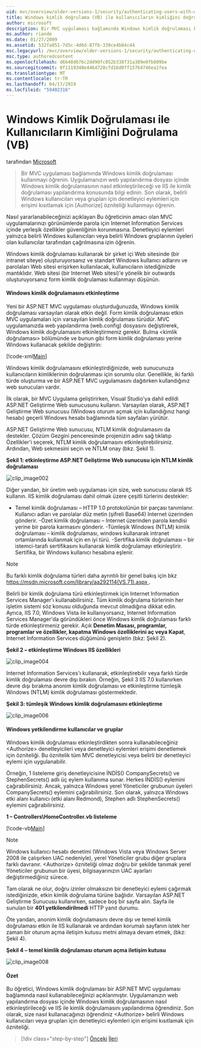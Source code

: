 ```yaml
---
uid: mvc/overview/older-versions-1/security/authenticating-users-with-windows-authentication-vb
title: Windows kimlik doğrulama (VB) ile kullanıcıların kimliğini doğrulama | Microsoft Docs
author: microsoft
description: Bir MVC uygulaması bağlamında Windows kimlik doğrulaması kullanmayı öğrenin. Uygulamanızın web ortak içinde Windows kimlik doğrulamasını etkinleştirmek öğrenin...
ms.author: riande
ms.date: 01/27/2009
ms.assetid: 532fa051-7d5c-4d6d-87f6-339ce4b84c44
msc.legacyurl: /mvc/overview/older-versions-1/security/authenticating-users-with-windows-authentication-vb
msc.type: authoredcontent
ms.openlocfilehash: d6b48d676c2dd90fc052b338f31a389e0fb809be
ms.sourcegitcommit: 0f1119340e4464720cfd16d0ff15764746ea1fea
ms.translationtype: MT
ms.contentlocale: tr-TR
ms.lasthandoff: 04/17/2019
ms.locfileid: "59402316"
---
```

# <a name="authenticating-users-with-windows-authentication-vb"></a>Windows Kimlik Doğrulaması ile Kullanıcıların Kimliğini Doğrulama (VB)

tarafından [Microsoft](https://github.com/microsoft)

> Bir MVC uygulaması bağlamında Windows kimlik doğrulaması kullanmayı öğrenin. Uygulamanızın web yapılandırma dosyası içinde Windows kimlik doğrulamasının nasıl etkinleştirileceği ve IIS ile kimlik doğrulaması yapılandırma konusunda bilgi edinin. Son olarak, belirli Windows kullanıcıları veya grupları için denetleyici eylemleri için erişimi kısıtlamak için [Authorize] özniteliği kullanmayı öğrenin.


Nasıl yararlanabileceğinizi açıklayan Bu öğreticinin amacı olan MVC uygulamalarınızı görünümlerde parola için Internet Information Services içinde yerleşik özellikler güvenliğinin korunmasına. Denetleyici eylemleri yalnızca belirli Windows kullanıcıları veya belirli Windows gruplarının üyeleri olan kullanıcılar tarafından çağrılmasına izin öğrenin.

Windows kimlik doğrulaması kullanarak bir şirket içi Web sitesinde (bir intranet siteye) oluşturuyorsanız ve standart Windows kullanıcı adlarını ve parolaları Web sitesi erişirken kullanılacak, kullanıcıların istediğinizde mantıklıdır. Web sitesi (bir Internet Web sitesi)'e yönelik bir outwards oluşturuyorsanız form kimlik doğrulaması kullanmayı düşünün.

#### <a name="enabling-windows-authentication"></a>Windows kimlik doğrulamasını etkinleştirme

Yeni bir ASP.NET MVC uygulaması oluşturduğunuzda, Windows kimlik doğrulaması varsayılan olarak etkin değil. Form kimlik doğrulaması etkin MVC uygulamaları için varsayılan kimlik doğrulaması türüdür. MVC uygulamanızda web yapılandırma (web.config) dosyasını değiştirerek, Windows kimlik doğrulamasını etkinleştirmeniz gerekir. Bulma &lt;kimlik doğrulaması&gt; bölümünde ve bunun gibi form kimlik doğrulaması yerine Windows kullanacak şekilde değiştirin:

[!code-xml[Main](authenticating-users-with-windows-authentication-vb/samples/sample1.xml)]

Windows kimlik doğrulamasını etkinleştirdiğinizde, web sunucunuza kullanıcıların kimliklerinin doğrulanması için sorumlu olur. Genellikle, iki farklı türde oluşturma ve bir ASP.NET MVC uygulamasını dağıtırken kullandığınız web sunucuları vardır.

İlk olarak, bir MVC Uygulama geliştirirken, Visual Studio'ya dahil edildi ASP.NET Geliştirme Web sunucusunu kullanın. Varsayılan olarak, ASP.NET Geliştirme Web sunucusu (Windows oturum açmak için kullandığınız hangi hesabı) geçerli Windows hesabı bağlamında tüm sayfaları yürütür.

ASP.NET Geliştirme Web sunucusu, NTLM kimlik doğrulamasını da destekler. Çözüm Gezgini penceresinde projenizin adını sağ tıklatıp Özellikler'i seçerek, NTLM kimlik doğrulamasını etkinleştirebilirsiniz. Ardından, Web sekmesini seçin ve NTLM onay (bkz. Şekil 1).

**Şekil 1: etkinleştirme ASP.NET Geliştirme Web sunucusu için NTLM kimlik doğrulaması**

![clip_image002](authenticating-users-with-windows-authentication-vb/_static/image1.jpg)

Diğer yandan, bir üretim web uygulaması için size, web sunucusu olarak IIS kullanın. IIS kimlik doğrulaması dahil olmak üzere çeşitli türlerini destekler:

- Temel kimlik doğrulaması – HTTP 1.0 protokolünün bir parçası tanımlanır. Kullanıcı adları ve parolalar düz metin (şifreli Base64) Internet üzerinden gönderir. -Özet kimlik doğrulaması – Internet üzerinden parola kendisi yerine bir parola karmasını gönderir. -Tümleşik Windows (NTLM) kimlik doğrulaması – kimlik doğrulaması, windows kullanarak intranet ortamlarında kullanmak için en iyi türü. -Sertifika kimlik doğrulaması – bir istemci-tarafı sertifikasını kullanarak kimlik doğrulamayı etkinleştirir. Sertifika, bir Windows kullanıcı hesabına eşlenir.

> [!NOTE] 
> 
> Bu farklı kimlik doğrulama türleri daha ayrıntılı bir genel bakış için bkz [ https://msdn.microsoft.com/library/aa292114(VS.71).aspx ](https://msdn.microsoft.com/library/aa292114(VS.71).aspx).


Belirli bir kimlik doğrulama türü etkinleştirmek için Internet Information Services Manager'ı kullanabilirsiniz. Tüm kimlik doğrulama türlerinin her işletim sistemi söz konusu olduğunda mevcut olmadığına dikkat edin. Ayrıca, IIS 7.0, Windows Vista ile kullanıyorsanız, Internet Information Services Manager'da göründükleri önce Windows kimlik doğrulaması farklı türde etkinleştirmeniz gerekir. Açık **Denetim Masası, programlar, programlar ve özellikler, kapatma Windows özelliklerini aç veya Kapat**, Internet Information Services düğümünü genişletin (bkz: Şekil 2).

**Şekil 2 – etkinleştirme Windows IIS özellikleri**

![clip_image004](authenticating-users-with-windows-authentication-vb/_static/image2.jpg)

Internet Information Services'ı kullanarak, etkinleştirebilir veya farklı türde kimlik doğrulaması devre dışı bırakın. Örneğin, Şekil 3 IIS 7.0 kullanırken devre dışı bırakma anonim kimlik doğrulaması ve etkinleştirme tümleşik Windows (NTLM) kimlik doğrulaması göstermektedir.

**Şekil 3: tümleşik Windows kimlik doğrulamasını etkinleştirme**

![clip_image006](authenticating-users-with-windows-authentication-vb/_static/image3.jpg)

#### <a name="authorizing-windows-users-and-groups"></a>Windows yetkilendirme kullanıcılar ve gruplar

Windows kimlik doğrulaması etkinleştirdikten sonra kullanabileceğiniz &lt;Authorize&gt; denetleyicileri veya denetleyici eylemleri erişimi denetlemek için özniteliği. Bu öznitelik tüm MVC denetleyicisi veya belirli bir denetleyici eylemi için uygulanabilir.

Örneğin, 1 listeleme giriş denetleyicisine İNDİS() CompanySecrets() ve StephenSecrets() adlı üç eylem kullanıma sunar. Herkes İNDİS() eylemini çağırabilirsiniz. Ancak, yalnızca Windows yerel Yöneticiler grubunun üyeleri CompanySecrets() eylemini çağırabilirsiniz. Son olarak, yalnızca Windows etki alanı kullanıcı (etki alanı Redmond), Stephen adlı StephenSecrets() eylemini çağırabilirsiniz.

**1 – Controllers\HomeController.vb listeleme**

[!code-vb[Main](authenticating-users-with-windows-authentication-vb/samples/sample2.vb)]

> [!NOTE]
> Windows kullanıcı hesabı denetimi (Windows Vista veya Windows Server 2008 ile çalışırken UAC nedeniyle), yerel Yöneticiler grubu diğer gruplara farklı davranır. &lt;Authorize&gt; özniteliği olmaz doğru bir şekilde tanımak yerel Yöneticiler grubunun bir üyesi, bilgisayarınızın UAC ayarları değiştirmediğiniz sürece.


Tam olarak ne olur, doğru izinler olmaksızın bir denetleyici eylemi çağırmak istediğinizde, etkin kimlik doğrulama türüne bağlıdır. Varsayılan ASP.NET Geliştirme Sunucusu kullanırken, sadece boş bir sayfa alın. Sayfa ile sunulan bir **401 yetkilendirilmedi** HTTP yanıt durumu.

Öte yandan, anonim kimlik doğrulamasını devre dışı ve temel kimlik doğrulaması etkin ile IIS kullanarak ve ardından korumalı sayfanın istek her zaman bir oturum açma iletişim kutusu metni almaya devam etmek, (bkz: Şekil 4).

**Şekil 4 – temel kimlik doğrulaması oturum açma iletişim kutusu**

![clip_image008](authenticating-users-with-windows-authentication-vb/_static/image4.jpg)

#### <a name="summary"></a>Özet

Bu öğretici, Windows kimlik doğrulaması bir ASP.NET MVC uygulaması bağlamında nasıl kullanabileceğinizi açıklanmıştır. Uygulamanızın web yapılandırma dosyası içinde Windows kimlik doğrulamasının nasıl etkinleştirileceği ve IIS ile kimlik doğrulamasını yapılandırma öğrendiniz. Son olarak, size nasıl kullanacağınızı öğrendiniz &lt;Authorize&gt; belirli Windows kullanıcıları veya grupları için denetleyici eylemleri için erişimi kısıtlamak için özniteliği.

> [!div class="step-by-step"]
> [Önceki](authenticating-users-with-forms-authentication-vb.md)
> [İleri](preventing-javascript-injection-attacks-vb.md)
